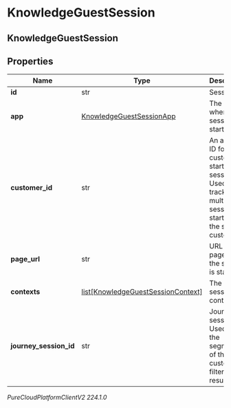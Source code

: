 # KnowledgeGuestSession

## KnowledgeGuestSession

## Properties

|Name | Type | Description | Notes|
|------------ | ------------- | ------------- | -------------|
| **id** | str | Session ID. | [optional] |
| **app** | [KnowledgeGuestSessionApp](KnowledgeGuestSessionApp) | The app where the session is started. | |
| **customer_id** | str | An arbitrary ID for the customer starting the session. Used to track multiple sessions started by the same customer. | |
| **page_url** | str | URL of the page where the session is started. | [optional] |
| **contexts** | [list[KnowledgeGuestSessionContext]](KnowledgeGuestSessionContext) | The session contexts. | [optional] |
| **journey_session_id** | str | Journey session ID. Used to get the segments of the customer to filter search results. | [optional] |



_PureCloudPlatformClientV2 224.1.0_
